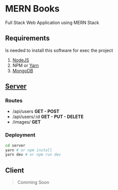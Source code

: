 # MERN Books

Full Stack Web Application using MERN Stack

## Requirements
Is needed to install this software for exec the project

1. [NodeJS](https://nodejs.org/en/)
2. NPM or [Yarn](https://yarnpkg.com/)
3. [MongoDB](https://www.mongodb.com/)

## [Server](/server)

### Routes
- /api/users **GET - POST**
- /api/users/:id **GET - PUT - DELETE**
- /images/ **GET**

### Deployment

```bash
cd server
yarn # or npm install
yarn dev # or npm run dev
```

## Client

> Comming Soon